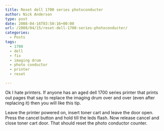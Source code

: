 ```yaml
---
title: Reset dell 1700 series photoconducter
author: Nick Anderson
type: post
date: 2008-04-16T03:50:16+00:00
url: /2008/04/15/reset-dell-1700-series-photoconducter/
categories:
  - Posts
tags:
  - 1700
  - dell
  - fix
  - imaging drum
  - photo conductor
  - printer
  - reset

---
```

Ok I hate printers. If anyone has an aged dell 1700 series printer that prints out pages that say to replace the imaging drum over and over (even after replacing it) then you will like this tip.<!--more-->

<!--adsense-->


  
Leave the printer powered on, insert toner cart and leave the door open. Press the cancel button and hold till the leds flash. Now release cancel and close toner cart door. That should reset the photo conductor counter.